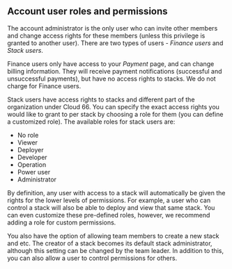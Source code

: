 <!-- usedin: [ _general/Teams/team-accounts.md] -->

## Account user roles and permissions

The account administrator is the only user who can invite other members and change access rights for these members (unless this privilege is granted to another user). There are two types of users - _Finance users_ and _Stack users_.

Finance users only have access to your _Payment_ page, and can change billing information. They will receive payment notifications (successful and unsuccessful payments), but have no access rights to stacks. We do not charge for Finance users.

Stack users have access rights to stacks and different part of the organization under Cloud 66. You can specify the exact access rights you would like to grant to per stack by choosing a role for them (you can define a customized role). The available roles for stack users are:

- No role
- Viewer
- Deployer
- Developer
- Operation
- Power user
- Administrator

By definition, any user with access to a stack will automatically be given the rights for the lower levels of permissions. For example, a user who can control a stack will also be able to deploy and view that same stack. You can even customize these pre-defined roles, however, we recommend adding a role for custom permissions.

You also have the option of allowing team members to create a new stack and etc. The creator of a stack becomes its default stack administrator, although this setting can be changed by the team leader. In addition to this, you can also allow a user to control permissions for others.

